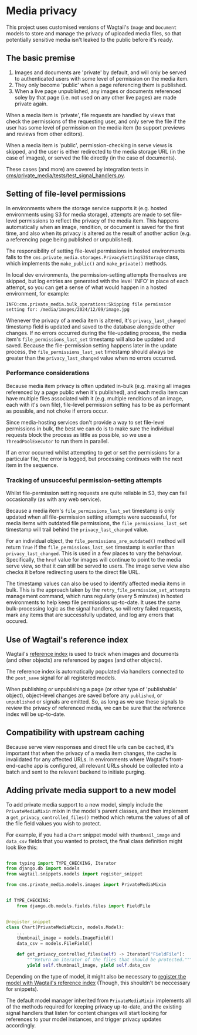 # Media privacy

This project uses customised versions of Wagtail's `Image` and `Document` models to store and manage the
privacy of uploaded media files, so that potentially sensitive media isn't leaked to the public before it's ready.

## The basic premise

1. Images and documents are 'private' by default, and will only be served to authenticated users with some level of permission on the media item.
2. They only become 'public' when a page referencing them is published.
3. When a live page unpublished, any images or documents referenced soley by that page (i.e. not used on any other live pages) are made private again.

When a media item is 'private', file requests are handled by views that check the permissions of the requesting user, and only serve the file if the user has some level of permission on the media item (to support previews and reviews from other editors).

When a media item is 'public', permission-checking in serve views is skipped, and the user is either redirected to the media storage URL (in the case of images), or served the file directly (in the case of documents).

These cases (and more) are covered by integration tests in [cms/private_media/tests/test_signal_handlers.py](https://github.com/ONSdigital/dis-wagtail/tree/main/cms/private_media/tests/test_signal_handlers.py).

## Setting of file-level permissions

In environments where the storage service supports it (e.g. hosted environments using S3 for media storage), attempts are made to set file-level permissions to reflect the privacy of the media item. This happens automatically when an image, rendition, or document is saved for the first time, and also when its privacy is altered as the result of another action (e.g. a referencing page being published or unpublished).

The responsibility of setting file-level permissions in hosted environments falls to the `cms.private_media.storages.PrivacySettingS3Storage` class, which implements the `make_public()` and `make_private()` methods.

In local dev environments, the permission-setting attempts themselves are skipped, but log entries are generated with the level 'INFO' in place of each attempt, so you can get a sense of what would happen in a hosted environment, for example:

```
INFO:cms.private_media.bulk_operations:Skipping file permission setting for: /media/images/2024/12/09/image.jpg
```

Whenever the privacy of a media item is altered, it's `privacy_last_changed` timestamp field is updated and saved to the database alongside other changes.
If no errors occurred during the file-updating process, the media item's `file_permissions_last_set` timestamp will also be updated and saved. Because the file-permission setting happens later in the update process, the `file_permissions_last_set` timestamp should always be greater than the `privacy_last_changed` value when no errors occurred.

### Performance considerations

Because media item privacy is often updated in-bulk (e.g. making all images referenced by a page public when it's published), and each media item can have multiple files associated with it (e.g. multiple renditions of an image, each with it's own file), file-level permission setting has to be as performant as possible, and not choke if errors occur.

Since media-hosting services don't provide a way to set file-level permissions in bulk, the best we can do is to make sure the individual requests block the process as little as possible, so we use a `ThreadPoolExecutor` to run them in parallel.

If an error occurred whilst attempting to get or set the permissions for a particular file, the error is logged, but processing continues with the next item in the sequence.

### Tracking of unsuccesful permission-setting attempts

Whilst file-permission setting requests are quite reliable in S3, they can fail occasionally (as with any web service).

Because a media item's `file_permissions_last_set` timestamp is only updated when all file-permission setting attempts were successful, for media items with outdated file permissions, the `file_permissions_last_set` timestamp will trail behind the `privacy_last_changed` value.

For an individual object, the `file_permissions_are_outdated()` method will return `True` if the `file_permissions_last_set` timestamp is eariler than `privacy_last_changed`. This is used in a few places to vary the behaviour. Specifically, the `href` value for images will continue to point to the media serve view, so that it can still be served to users. The image serve view also checks it before redirecting users to the direct file URL.

The timestamp values can also be used to identify affected media items in bulk. This is the approach taken by the `retry_file_permission_set_attempts` management command, which runs regularly (every 5 minutes) in hosted environments to help keep file permissions up-to-date. It uses the same bulk-processing logic as the signal handlers, so will retry failed requests, mark any items that are successfully updated, and log any errors that occured.

## Use of Wagtail's reference index

Wagtail's [reference index](https://docs.wagtail.org/en/stable/advanced_topics/reference_index.html) is used to track when images and documents (and other objects) are referenced by pages (and other objects).

The reference index is automatically populated via handlers connected to the `post_save` signal for all registered models.

When publishing or unpublishing a page (or other type of 'publishable' object), object-level changes are saved before any `published`, or `unpublished` or signals are emitted. So, as long as we use these signals to review the privacy
of referenced media, we can be sure that the reference index will be up-to-date.

## Compatibility with upstream caching

Because serve view responses and direct file urls can be cached, it's important that when the privacy of a media item changes, the cache
is invalidated for any affected URLs. In environments where Wagtail's front-end-cache app is configured, all relevant URLs should be collected into a batch and sent to the relevant backend to initiate purging.

## Adding private media support to a new model

To add private media support to a new model, simply include the `PrivateMediaMixin` mixin in the model's parent classes, and then implement a `get_privacy_controlled_files()` method which returns the values of all of the file field values you wish to protect.

For example, if you had a `Chart` snippet model with `thumbnail_image` and `data_csv` fields that you wanted to protect, the final class definition might look like this:

```python

from typing import TYPE_CHECKING, Iterator
from django.db import models
from wagtail.snippets.models import register_snippet

from cms.private_media.models.images import PrivateMediaMixin


if TYPE_CHECKING:
    from django.db.models.fields.files import FieldFile


@register_snippet
class Chart(PrivateMediaMixin, models.Model):
    ...
    thumbnail_image = models.ImageField()
    data_csv = models.FileField()

    def get_privacy_controlled_files(self) -> Iterator["FieldFile"]:
        """Return an iterator of the files that should be protected."""
        yield self.thumbnail_image, yield self.data_csv
```

Depending on the type of model, it might also be necessary to [register the model with Wagtail's reference index](https://docs.wagtail.org/en/v6.3.1/advanced_topics/reference_index.html) (Though, this shouldn't be neccessary for snippets).

The default model manager inherited from `PrivateMediaMixin` implements all of the methods required for keeping privacy up-to-date, and the existing signal handlers that listen for content changes will start looking for references to your model instances, and trigger privacy updates accordingly.
